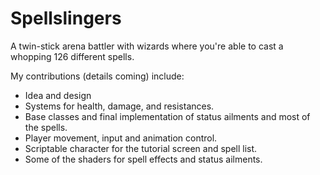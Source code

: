 # Spellslingers

A twin-stick arena battler with wizards where you're able to cast a whopping 126 different spells.

My contributions (details coming) include:

* Idea and design
* Systems for health, damage, and resistances.
* Base classes and final implementation of status ailments and most of the spells.
* Player movement, input and animation control.
* Scriptable character for the tutorial screen and spell list.
* Some of the shaders for spell effects and status ailments.
